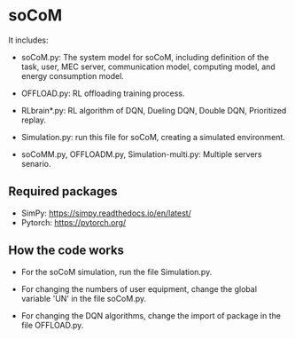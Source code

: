 # soCoM

It includes:

- soCoM.py: The system model for soCoM, including definition of the task, user, MEC server, communication model, computing model, and energy consumption model.

- OFFLOAD.py: RL offloading training process.

- RLbrain*.py: RL algorithm of DQN, Dueling DQN, Double DQN, Prioritized replay.

- Simulation.py: run this file for soCoM, creating a simulated environment.

- soCoMM.py, OFFLOADM.py, Simulation-multi.py: Multiple servers senario.

## Required packages
- SimPy:  https://simpy.readthedocs.io/en/latest/
- Pytorch: https://pytorch.org/

## How the code works
- For the soCoM simulation, run the file Simulation.py.

- For changing the numbers of user equipment, change the global variable 'UN' in the file soCoM.py.

- For changing the DQN algorithms, change the import of package in the file OFFLOAD.py.


